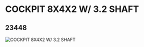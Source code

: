 # COCKPIT 8X4X2 W/ 3.2 SHAFT
## 23448
![COCKPIT 8X4X2 W/ 3.2 SHAFT](https://lc-www-live-s.legocdn.com/media/bricks/5/2/6145616.jpg)